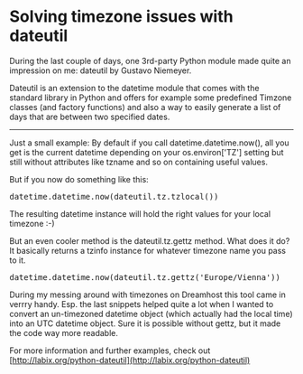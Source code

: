 # Solving timezone issues with dateutil

During the last couple of days, one 3rd-party Python module made quite an impression on me: dateutil by Gustavo Niemeyer.

Dateutil is an extension to the datetime module that comes with the standard library in Python and offers for example some predefined Timzone classes (and factory functions) and also a way to easily generate a list of days that are between two specified dates.



-------------------------------



Just a small example: By default if you call datetime.datetime.now(), all you get is the current datetime depending on your os.environ['TZ'] setting but still without attributes like tzname and so on containing useful values. 

But if you now do something like this:

<pre class="code python">datetime.datetime.now(dateutil.tz.tzlocal())</pre>
	
The resulting datetime instance will hold the right values for your local timezone :-)

But an even cooler method is the dateutil.tz.gettz method. What does it do? It basically returns a tzinfo instance for whatever timezone name you pass to it.

<pre class="code python">datetime.datetime.now(dateutil.tz.gettz('Europe/Vienna'))</pre>
	

During my messing around with timezones on Dreamhost this tool came in verrry handy. Esp. the last snippets helped quite a lot when I wanted to convert an un-timezoned datetime object (which actually had the local time) into an UTC datetime object. Sure it is possible without gettz, but it made the code way more readable.

For more information and further examples, check out [http://labix.org/python-dateutil](http://labix.org/python-dateutil)